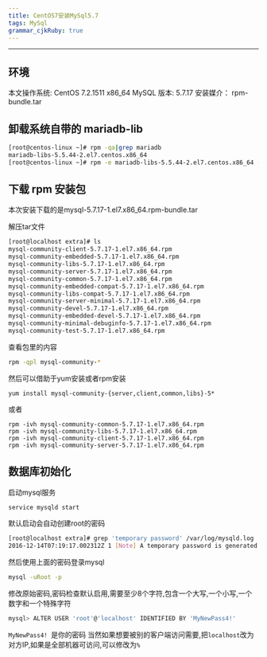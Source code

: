 ```yaml
---
title: CentOS7安装MySql5.7
tags: MySql
grammar_cjkRuby: true
---
```

***
## 环境

本文操作系统: CentOS 7.2.1511 x86_64
MySQL 版本: 5.7.17
安装媒介： rpm-bundle.tar

## 卸载系统自带的 mariadb-lib

``` bash
[root@centos-linux ~]# rpm -qa|grep mariadb				
mariadb-libs-5.5.44-2.el7.centos.x86_64
[root@centos-linux ~]# rpm -e mariadb-libs-5.5.44-2.el7.centos.x86_64 --nodeps
```
## 下载 rpm 安装包

本次安装下载的是mysql-5.7.17-1.el7.x86_64.rpm-bundle.tar

解压tar文件
``` bash
[root@localhost extra]# ls
mysql-community-client-5.7.17-1.el7.x86_64.rpm  
mysql-community-embedded-5.7.17-1.el7.x86_64.rpm    
mysql-community-libs-5.7.17-1.el7.x86_64.rpm         
mysql-community-server-5.7.17-1.el7.x86_64.rpm
mysql-community-common-5.7.17-1.el7.x86_64.rpm 
mysql-community-embedded-compat-5.7.17-1.el7.x86_64.rpm
mysql-community-libs-compat-5.7.17-1.el7.x86_64.rpm   
mysql-community-server-minimal-5.7.17-1.el7.x86_64.rpm
mysql-community-devel-5.7.17-1.el7.x86_64.rpm 
mysql-community-embedded-devel-5.7.17-1.el7.x86_64.rpm 
mysql-community-minimal-debuginfo-5.7.17-1.el7.x86_64.rpm  
mysql-community-test-5.7.17-1.el7.x86_64.rpm
```
查看包里的内容
```bash
rpm -qpl mysql-community-*
```
然后可以借助于yum安装或者rpm安装

```yum
yum install mysql-community-{server,client,common,libs}-5*
```
或者
```rpm
rpm -ivh mysql-community-common-5.7.17-1.el7.x86_64.rpm
rpm -ivh mysql-community-libs-5.7.17-1.el7.x86_64.rpm
rpm -ivh mysql-community-client-5.7.17-1.el7.x86_64.rpm
rpm -ivh mysql-community-server-5.7.17-1.el7.x86_64.rpm
```
## 数据库初始化
启动mysql服务
```bash
service mysqld start
```
默认启动会自动创建root的密码
```bash
[root@localhost extra]# grep 'temporary password' /var/log/mysqld.log
2016-12-14T07:19:17.002312Z 1 [Note] A temporary password is generated for root@localhost: PlWTljaNU4<;
```
然后使用上面的密码登录mysql
```bash
mysql -uRoot -p
```
修改原始密码,密码检查默认启用,需要至少8个字符,包含一个大写,一个小写,一个数字和一个特殊字符
```bash
mysql> ALTER USER 'root'@'localhost' IDENTIFIED BY 'MyNewPass4!'
```
`MyNewPass4! `是你的密码
当然如果想要被别的客户端访问需要,把`localhost`改为对方IP,如果是全部机器可访问,可以修改为`%`
